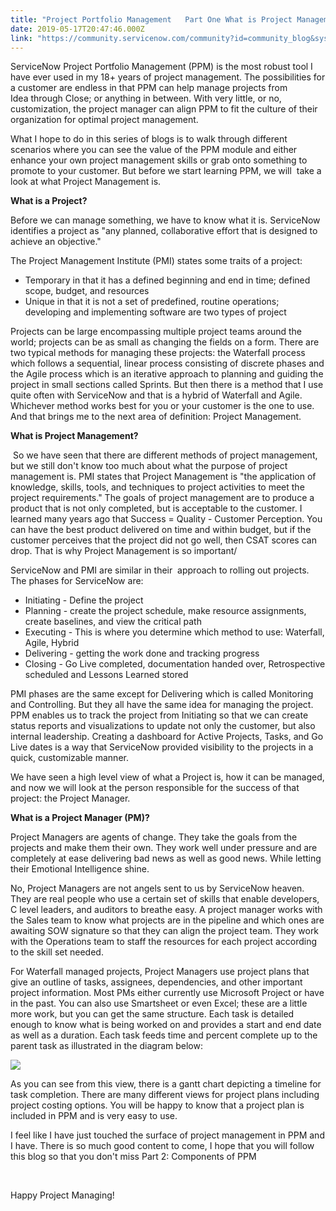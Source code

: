 ```yaml
---
title: "Project Portfolio Management   Part One What is Project Management"
date: 2019-05-17T20:47:46.000Z
link: "https://community.servicenow.com/community?id=community_blog&sys_id=7ea6e314dbe173405129a851ca961929"
---
```

<p>ServiceNow Project Portfolio Management (PPM) is the most robust tool I have ever used in my 18&#43; years of project management. The possibilities for a customer are endless in that PPM can help manage projects from Idea through Close; or anything in between. With very little, or no, customization, the project manager can align PPM to fit the culture of their organization for optimal project management.</p>
<p>What I hope to do in this series of blogs is to walk through different scenarios where you can see the value of the PPM module and either enhance your own project management skills or grab onto something to promote to your customer. But before we start learning PPM, we will  take a look at what Project Management is. </p>
<p><strong>What is a Project?</strong></p>
<p>Before we can manage something, we have to know what it is. ServiceNow identifies a project as &#34;any planned, collaborative effort that is designed to achieve an objective.&#34;</p>
<p>The Project Management Institute (PMI) states some traits of a project: </p>
<ul><li>Temporary in that it has a defined beginning and end in time; defined scope, budget, and resources</li><li>Unique in that it is not a set of predefined, routine operations; developing and implementing software are two types of project</li></ul>
<p>Projects can be large encompassing multiple project teams around the world; projects can be as small as changing the fields on a form. There are two typical methods for managing these projects: the Waterfall process which follows a sequential, linear process consisting of discrete phases and the Agile process which is an iterative approach to planning and guiding the project in small sections called Sprints. But then there is a method that I use quite often with ServiceNow and that is a hybrid of Waterfall and Agile. Whichever method works best for you or your customer is the one to use. And that brings me to the next area of definition: Project Management. </p>
<p><strong>What is Project Management?</strong></p>
<p> So we have seen that there are different methods of project management, but we still don&#39;t know too much about what the purpose of project management is. PMI states that Project Management is &#34;the application of knowledge, skills, tools, and techniques to project activities to meet the project requirements.&#34; The goals of project management are to produce a product that is not only completed, but is acceptable to the customer. I learned many years ago that Success &#61; Quality - Customer Perception. You can have the best product delivered on time and within budget, but if the customer perceives that the project did not go well, then CSAT scores can drop. That is why Project Management is so important/ </p>
<p>ServiceNow and PMI are similar in their  approach to rolling out projects. The phases for ServiceNow are:</p>
<ul><li>Initiating - Define the project</li><li>Planning - create the project schedule, make resource assignments, create baselines, and view the critical path</li><li>Executing - This is where you determine which method to use: Waterfall, Agile, Hybrid</li><li>Delivering - getting the work done and tracking progress</li><li>Closing - Go Live completed, documentation handed over, Retrospective scheduled and Lessons Learned stored</li></ul>
<p>PMI phases are the same except for Delivering which is called Monitoring and Controlling. But they all have the same idea for managing the project. PPM enables us to track the project from Initiating so that we can create status reports and visualizations to update not only the customer, but also internal leadership. Creating a dashboard for Active Projects, Tasks, and Go Live dates is a way that ServiceNow provided visibility to the projects in a quick, customizable manner. </p>
<p>We have seen a high level view of what a Project is, how it can be managed, and now we will look at the person responsible for the success of that project: the Project Manager. </p>
<p><strong>What is a Project Manager (PM)?</strong></p>
<p>Project Managers are agents of change. They take the goals from the projects and make them their own. They work well under pressure and are completely at ease delivering bad news as well as good news. While letting their Emotional Intelligence shine. </p>
<p>No, Project Managers are not angels sent to us by ServiceNow heaven. They are real people who use a certain set of skills that enable developers, C level leaders, and auditors to breathe easy. A project manager works with the Sales team to know what projects are in the pipeline and which ones are awaiting SOW signature so that they can align the project team. They work with the Operations team to staff the resources for each project according to the skill set needed. </p>
<p>For Waterfall managed projects, Project Managers use project plans that give an outline of tasks, assignees, dependencies, and other important project information. Most PMs either currently use Microsoft Project or have in the past. You can also use Smartsheet or even Excel; these are a little more work, but you can get the same structure. Each task is detailed enough to know what is being worked on and provides a start and end date as well as a duration. Each task feeds time and percent complete up to the parent task as illustrated in the diagram below:</p>
<p><img src="https://community.servicenow.com/bc80f902dba9f344190dfb243996197a.iix" /> </p>
<p>As you can see from this view, there is a gantt chart depicting a timeline for task completion. There are many different views for project plans including  project costing options. You will be happy to know that a project plan is included in PPM and is very easy to use. </p>
<p>I feel like I have just touched the surface of project management in PPM and I have. There is so much good content to come, I hope that you will follow this blog so that you don&#39;t miss Part 2: Components of PPM</p>
<p> </p>
<p>Happy Project Managing!</p>
<p> </p>
<p> </p>
